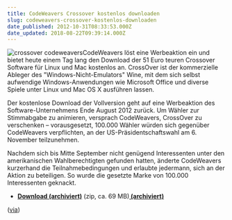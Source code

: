 ```yaml
---
title: CodeWeavers Crossover kostenlos downloaden
slug: codeweavers-crossover-kostenlos-downloaden
date_published: 2012-10-31T08:33:53.000Z
date_updated: 2018-08-22T09:39:14.000Z
---
```


![crossover codeweavers](//picdump.thafaker.de/2012/10/Bildschirmfoto-2012-10-31-um-09.33.26-100x100.png)CodeWeavers löst eine Werbeaktion ein und bietet heute einem Tag lang den Download der 51 Euro teuren Crossover Software für Linux und Mac kostenlos an. CrossOver ist der kommerzielle Ableger des "Windows-Nicht-Emulators" Wine, mit dem sich selbst aufwendige Windows-Anwendungen wie Microsoft Office und diverse Spiele unter Linux und Mac OS X ausführen lassen. 

Der kostenlose Download der Vollversion geht auf eine Werbeaktion des Software-Unternehmens Ende August 2012 zurück. Um Wähler zur Stimmabgabe zu animieren, versprach CodeWeavers, CrossOver zu verschenken – vorausgesetzt, 100.000 Wähler würden sich gegenüber CodeWeavers verpflichten, an der US-Präsidentschaftswahl am 6. November teilzunehmen.

Nachdem sich bis Mitte September nicht genügend Interessenten unter den amerikanischen Wahlberechtigten gefunden hatten, änderte CodeWeavers kurzerhand die Teilnahmebedingungen und erlaubte jedermann, sich an der Aktion zu beteiligen. So wurde die gesetzte Marke von 100.000 Interessenten geknackt.

- **[Download (archiviert)](http://web.archive.org/web/20121101090638/http://flock.codeweavers.com/)** (zip, ca. 69 MB)**[
 (archiviert)](http://web.archive.org/web/20121101090638/http://flock.codeweavers.com/)**

([via](http://www.heise.de/mac-and-i/meldung/Freier-Download-von-CrossOver-beginnt-1739758.html))
